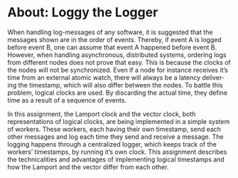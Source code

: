# About: Loggy the Logger

When handling log-messages of any software, it is suggested that the messages shown are in the order of events. Thereby, if event A is logged before event B, one can assume that event A happened before event B. However, when handling asynchronous, distributed systems, ordering logs from different nodes does not prove that easy. This is because the clocks of the nodes will not be synchronized. Even if a node for instance receives it’s time from an external atomic watch, there will always be a latency deliver- ing the timestamp, which will also differ between the nodes. To battle this problem, logical clocks are used. By discarding the actual time, they define time as a result of a sequence of events.

In this assignment, the Lamport clock and the vector clock, both representations of logical clocks, are being implemented in a simple system of workers. These workers, each having their own timestamp, send each other messages and log each time they send and receive a message. The logging happens through a centralized logger, which keeps track of the workers’ timestamps, by running it’s own clock. This assignment describes the technicalities and advantages of implementing logical timestamps and how the Lamport and the vector differ from each other.
